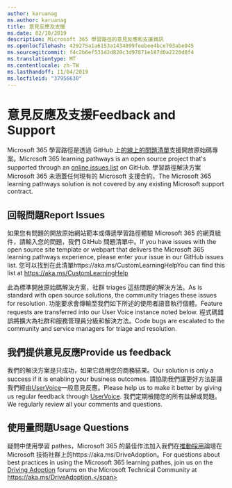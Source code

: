 ```yaml
---
author: karuanag
ms.author: karuanag
title: 意見反應及支援
ms.date: 02/10/2019
description: Microsoft 365 學習路徑的意見反應和支援資訊
ms.openlocfilehash: 429275a1a6153a1434099feebee4bce703abe045
ms.sourcegitcommit: f4c2b6ef531d2d820c3d97871e187d0a2220d8f4
ms.translationtype: MT
ms.contentlocale: zh-TW
ms.lasthandoff: 11/04/2019
ms.locfileid: "37956630"
---
```

# <a name="feedback-and-support"></a><span data-ttu-id="ade91-103">意見反應及支援</span><span class="sxs-lookup"><span data-stu-id="ade91-103">Feedback and Support</span></span>

<span data-ttu-id="ade91-104">Microsoft 365 學習路徑是透過 GitHub 上[的線上的問題清單](https://aka.ms/CustomLearningHelp)支援開放原始碼專案。</span><span class="sxs-lookup"><span data-stu-id="ade91-104">Microsoft 365 learning pathways is an open source project that's supported through an [online issues list](https://aka.ms/CustomLearningHelp) on GitHub.</span></span> <span data-ttu-id="ade91-105">學習路徑解決方案 Microsoft 365 未涵蓋任何現有的 Microsoft 支援合約。</span><span class="sxs-lookup"><span data-stu-id="ade91-105">The Microsoft 365 learning pathways solution is not covered by any existing Microsoft support contract.</span></span>  

## <a name="report-issues"></a><span data-ttu-id="ade91-106">回報問題</span><span class="sxs-lookup"><span data-stu-id="ade91-106">Report Issues</span></span>

<span data-ttu-id="ade91-107">如果您有問題的開放原始網站範本或傳遞學習路徑體驗 Microsoft 365 的網頁組件，請輸入您的問題，我們 GitHub 問題清單中。</span><span class="sxs-lookup"><span data-stu-id="ade91-107">If you have issues with the open source site template or webpart that delivers the Microsoft 365 learning pathways experience, please enter your issue in our GitHub issues list.</span></span>  <span data-ttu-id="ade91-108">您可以找到在此清單https://aka.ms/CustomLearningHelp</span><span class="sxs-lookup"><span data-stu-id="ade91-108">You can find this list at https://aka.ms/CustomLearningHelp</span></span>  

<span data-ttu-id="ade91-109">此為標準開放原始碼解決方案，社群 triages 這些問題的解決方法。</span><span class="sxs-lookup"><span data-stu-id="ade91-109">As is standard with open source solutions, the community triages these issues for resolution.</span></span> <span data-ttu-id="ade91-110">功能要求會傳輸至我們如下所述的使用者語音執行個體。</span><span class="sxs-lookup"><span data-stu-id="ade91-110">Feature requests are transferred into our User Voice instance noted below.</span></span> <span data-ttu-id="ade91-111">程式碼錯誤將擴大為社群和服務管理員分級和解決方法。</span><span class="sxs-lookup"><span data-stu-id="ade91-111">Code bugs are escalated to the community and service managers for triage and resolution.</span></span>  

## <a name="provide-us-feedback"></a><span data-ttu-id="ade91-112">我們提供意見反應</span><span class="sxs-lookup"><span data-stu-id="ade91-112">Provide us feedback</span></span>

<span data-ttu-id="ade91-113">我們的解決方案是只成功，如果它啟用您的商務結果。</span><span class="sxs-lookup"><span data-stu-id="ade91-113">Our solution is only a success if it is enabling your business outcomes.</span></span>  <span data-ttu-id="ade91-114">請協助我們讓更好方法是讓我們經由[UserVoice](https://microsoftteams.uservoice.com/forums/913429-learning-solutions)一般意見反應。</span><span class="sxs-lookup"><span data-stu-id="ade91-114">Please help us to make it better by giving us regular feedback through  [UserVoice](https://microsoftteams.uservoice.com/forums/913429-learning-solutions).</span></span>  <span data-ttu-id="ade91-115">我們定期檢閱您的所有註解或問題。</span><span class="sxs-lookup"><span data-stu-id="ade91-115">We regularly review all your comments and questions.</span></span> 

## <a name="usage-questions"></a><span data-ttu-id="ade91-116">使用量問題</span><span class="sxs-lookup"><span data-stu-id="ade91-116">Usage Questions</span></span>

<span data-ttu-id="ade91-117">疑問中使用學習 pathes，Microsoft 365 的最佳作法加入我們在[推動採用](https://aka.ms/DriveAdoption)論壇在 Microsoft 技術社群上的https://aka.ms/DriveAdoption。</span><span class="sxs-lookup"><span data-stu-id="ade91-117">For questions about best practices in using the Microsoft 365 learning pathes, join us on the [Driving Adoption](https://aka.ms/DriveAdoption) forums on the Microsoft Technical Community at https://aka.ms/DriveAdoption.</span></span> 

